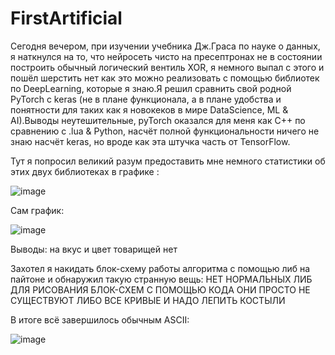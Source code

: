 # FirstArtificial

Сегодня вечером, при изучении учебника Дж.Граса по науке о данных, я наткнулся на то, что нейросеть чисто на пресептронах не в состоянии построить обычный логический вентиль
XOR, я немного выпал с этого и пошёл шерстить нет как это можно реализовать с помощью библиотек по DeepLearning, которые я знаю.Я решил сравнить свой родной PyTorch с 
keras (не в плане функционала, а в плане удобства и понятности для таких как я новокеков в мире DataScience, ML & AI).Выводы неутешительные, pyTorch оказался для меня как C++ по сравнению с .lua & Python, насчёт полной функциональности ничего не знаю насчёт keras, но вроде как эта штучка часть от TensorFlow. 

Тут я попросил великий разум предоставить мне немного статистики об этих двух библиотеках в графике : 

![image](https://user-images.githubusercontent.com/39564937/225706621-6a31962b-6791-4329-be14-4612583a3e64.png)


Сам график:

![image](https://user-images.githubusercontent.com/39564937/225706713-de4a0f86-7e1d-43f2-91e4-de1849c3808d.png)

Выводы:
на вкус и цвет товарищей нет


Захотел я накидать блок-схему работы алгоритма с помощью либ на пайтоне и обнаружил такую странную вещь:
НЕТ НОРМАЛЬНЫХ ЛИБ ДЛЯ РИСОВАНИЯ БЛОК-СХЕМ С ПОМОЩЬЮ КОДА ОНИ ПРОСТО НЕ СУЩЕСТВУЮТ ЛИБО ВСЕ КРИВЫЕ И НАДО ЛЕПИТЬ КОСТЫЛИ

В итоге всё завершилось обычным ASCII:

![image](https://user-images.githubusercontent.com/39564937/225715252-a8b1cfc0-3699-41dc-bed0-8b5bad7ee445.png)

